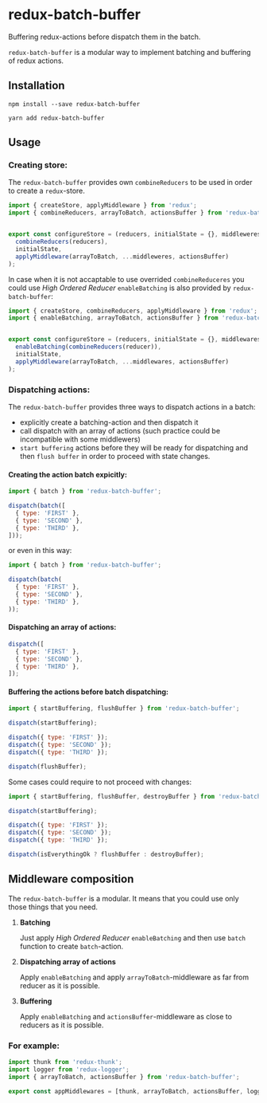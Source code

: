 # redux-batch-buffer

Buffering redux-actions before dispatch them in the batch.

`redux-batch-buffer` is a modular way to implement batching and buffering of redux actions.


## Installation

```shell
npm install --save redux-batch-buffer
```

```shell
yarn add redux-batch-buffer
```

## Usage

### Creating store:

The `redux-batch-buffer` provides own `combineReducers` to be used in order
to create a `redux`-store.

```js
import { createStore, applyMiddleware } from 'redux';
import { combineReducers, arrayToBatch, actionsBuffer } from 'redux-batch-buffer/combine-reducers';


export const configureStore = (reducers, initialState = {}, middleweres) => createStore(
  combineReducers(reducers),
  initialState,
  applyMiddleware(arrayToBatch, ...middleweres, actionsBuffer)
);
```

In case when it is not accaptable to use overrided `combineReduceres` you could
use *High Ordered Reducer* `enableBatching` is also provided by `redux-batch-buffer`:

```js
import { createStore, combineReducers, applyMiddleware } from 'redux';
import { enableBatching, arrayToBatch, actionsBuffer } from 'redux-batch-buffer';


export const configureStore = (reducers, initialState = {}, middlewares) => createStore(
  enableBatching(combineReducers(reducer)),
  initialState,
  applyMiddleware(arrayToBatch, ...middlewares, actionsBuffer)
);
```

### Dispatching actions:

The `redux-batch-buffer` provides three ways to dispatch actions in a batch:
 - explicitly create a batching-action and then dispatch it
 - call dispatch with an array of actions (such practice could be incompatible
   with some middlewers)
 - `start buffering` actions before they will be ready for dispatching and then
   `flush buffer` in order to proceed with state changes.


#### Creating the action batch expicitly:

```js
import { batch } from 'redux-batch-buffer';

dispatch(batch([
  { type: 'FIRST' },
  { type: 'SECOND' },
  { type: 'THIRD' },
]));
```

or even in this way:

```js
import { batch } from 'redux-batch-buffer';

dispatch(batch(
  { type: 'FIRST' },
  { type: 'SECOND' },
  { type: 'THIRD' },
));
```

#### Dispatching an array of actions:

```js
dispatch([
  { type: 'FIRST' },
  { type: 'SECOND' },
  { type: 'THIRD' },
]);
```

#### Buffering the actions before batch dispatching:

```js
import { startBuffering, flushBuffer } from 'redux-batch-buffer';

dispatch(startBuffering);

dispatch({ type: 'FIRST' });
dispatch({ type: 'SECOND' });
dispatch({ type: 'THIRD' });

dispatch(flushBuffer);
```

Some cases could require to not proceed with changes:

```js
import { startBuffering, flushBuffer, destroyBuffer } from 'redux-batch-buffer';

dispatch(startBuffering);

dispatch({ type: 'FIRST' });
dispatch({ type: 'SECOND' });
dispatch({ type: 'THIRD' });

dispatch(isEverythingOk ? flushBuffer : destroyBuffer);
```

## Middleware composition

The `redux-batch-buffer` is a modular. It means that you could use only those things that
you need. 

1. **Batching**

   Just apply *High Ordered Reducer* `enableBatching` and then use `batch` function
   to create `batch`-action.

2. **Dispatching array of actions**

   Apply `enableBatching` and apply `arrayToBatch`-middleware as far from reducer as it is possible.

3. **Buffering**

   Apply `enableBatching` and `actionsBuffer`-middleware as close to reducers as it is possible.


### For example:

```js
import thunk from 'redux-thunk';
import logger from 'redux-logger';
import { arrayToBatch, actionsBuffer } from 'redux-batch-buffer';

export const appMiddlewares = [thunk, arrayToBatch, actionsBuffer, logger];
```
